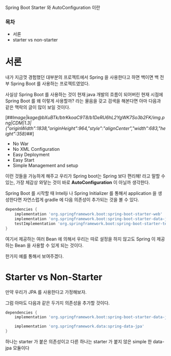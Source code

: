 Spring Boot Starter 와 AutoConfiguration 이란

### 목차

- 서론
- starter vs non-starter

# 서론

내가 지금껏 경험했던 대부분의 프로젝트에서 Spring 을 사용한다고 하면 백이면 백 전부 Spring Boot 를 사용하는 프로젝트였었다.

사실상 Spring Boot 를 사용하는 것이 현재 java 개발의 흐름이 되어버린 현재 시점에 Spring Boot 를 왜 이렇게 사용할까? 라는 물음을 갖고 검색을 해본다면 아마 다음과 같은 맥락의 글이 많이 보일 것이다.

[##_Image|kage@bXuBTk/btrKkoaC9T8/b1DeRU6hL2YgWK7So3b2FK/img.png|CDM|1.3|{"originWidth":1838,"originHeight":964,"style":"alignCenter","width":683,"height":358}_##]

- No War
- No XML Configuration
- Easy Deployment
- Easy Start
- Simple Management and setup

이런 것들을 가능하게 해주고 우리가 Spring boot는 Spring 보다 편리해! 라고 말할 수 있는, 가장 체감상 와닿는 것이 바로 **AutoConfiguration** 이 아닐까 생각한다.

Spring Boot 를 시작할 때 Intellji 나 Spring Initializer 를 통해서 application 을 생성한다면 자연스럽게 gradle 에 다음 의존성이 추가되는 것을 볼 수 있다.

```groovy
dependencies {
    implementation 'org.springframework.boot:spring-boot-starter-web'
    implementation 'org.springframework.boot:spring-boot-starter-data-jpa'
    testImplementation 'org.springframework.boot:spring-boot-starter-test'
}
```

여기서 제공하는 여러 Bean 에 의해서 우리는 따로 설정을 하지 않고도 Spring 이 제공하는 Bean 을 사용할 수 있게 되는 것이다.

한가지 예를 통해서 보여주겠다.

# Starter vs Non-Starter

만약 우리가 JPA 를 사용한다고 가정해보자.

그럼 아마도 다음과 같은 두가지 의존성을 추가할 것이다.

```groovy
dependencies {
    implementation 'org.springframework.boot:spring-boot-starter-data-jpa'

    implementation 'org.springframework.data:spring-data-jpa'
}
```

하나는 starter 가 붙은 의존성이고 다른 하나는 starter 가 붙지 않은 simple 한 data-jpa 모듈이다

